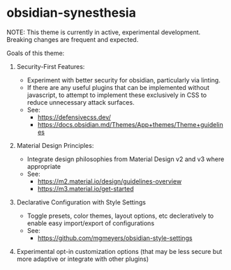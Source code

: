 # obsidian-synesthesia

NOTE: This theme is currently in active, experimental development. Breaking changes are frequent and expected.

Goals of this theme:

1. Security-First Features:
   - Experiment with better security for obsidian, particularly via linting.
   - If there are any useful plugins that can be implemented without javascript, to attempt to implement these exclusively in CSS to reduce unnecessary attack surfaces.
   - See:
     - https://defensivecss.dev/
     - https://docs.obsidian.md/Themes/App+themes/Theme+guidelines

2. Material Design Principles:
   - Integrate design philosophies from Material Design v2 and v3 where appropriate
   - See:
     - https://m2.material.io/design/guidelines-overview
     - https://m3.material.io/get-started

3. Declarative Configuration with Style Settings
   - Toggle presets, color themes, layout options, etc decleratively to enable easy import/export of configurations
   - See:
     - https://github.com/mgmeyers/obsidian-style-settings

4. Experimental opt-in customization options (that may be less secure but more adaptive or integrate with other plugins)

